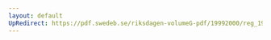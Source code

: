 ```yaml
---
layout: default
UpRedirect: https://pdf.swedeb.se/riksdagen-volumeG-pdf/19992000/reg_19992000/reg_19992000_0280.pdf
---
```

